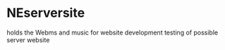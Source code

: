# NEserversite
holds the Webms and music for website
development testing of possible server website
